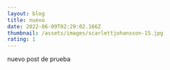 ```yaml
---
layout: blog
title: nuevo
date: 2022-06-09T02:29:02.166Z
thumbnail: /assets/images/scarlettjohansson-15.jpg
rating: 1
---
```

nuevo post de prueba